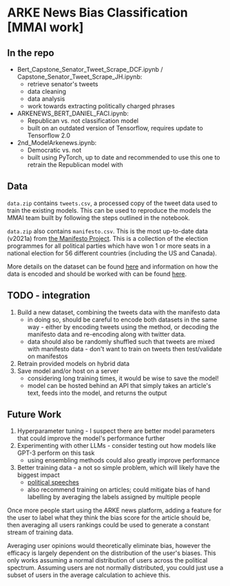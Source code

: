 # ARKE News Bias Classification [MMAI work]

## In the repo

- Bert_Capstone_Senator_Tweet_Scrape_DCF.ipynb / Capstone_Senator_Tweet_Scrape_JH.ipynb:
  - retrieve senator's tweets
  - data cleaning
  - data analysis
  - work towards extracting politically charged phrases
- ARKENEWS_BERT_DANIEL_FACI.ipynb:
  - Republican vs. not classification model
  - built on an outdated version of Tensorflow, requires update to Tensorflow 2.0
- 2nd_ModelArkenews.ipynb:
  - Democratic vs. not
  - built using PyTorch, up to date and recommended to use this one to retrain the Republican model with

## Data

`data.zip` contains `tweets.csv`, a processed copy of the tweet data used to train the existing models. This can be used to reproduce the models the MMAI team built by following the steps outlined in the notebook.

`data.zip` also contains `manifesto.csv`. This is the most up-to-date data (v2021a) from [the Manifesto Project](https://manifesto-project.wzb.eu/datasets). This is a collection of the election programmes for all political parties which have won 1 or more seats in a national election for 56 different countries (including the US and Canada).

More details on the dataset can be found [here](https://manifesto-project.wzb.eu/down/data/2021a/codebooks/codebook_MPDataset_MPDS2021a.pdf) and information on how the data is encoded and should be worked with can be found [here](https://manifesto-project.wzb.eu/information/documents/handbooks).

## TODO - integration

1. Build a new dataset, combining the tweets data with the manifesto data
   - in doing so, should be careful to encode both datasets in the same way - either by encoding tweets using the method, or decoding the manifesto data and re-encoding along with twitter data.
   - data should also be randomly shuffled such that tweets are mixed with manifesto data - don't want to train on tweets then test/validate on manifestos
2. Retrain provided models on hybrid data
3. Save model and/or host on a server
   - considering long training times, it would be wise to save the model!
   - model can be hosted behind an API that simply takes an article's text, feeds into the model, and returns the output

## Future Work

1. Hyperparameter tuning - I suspect there are better model parameters that could improve the model's performance further
2. Experimenting with other LLMs - consider testing out how models like GPT-3 perform on this task
   - using ensembling methods could also greatly improve performance
3. Better training data - a not so simple problem, which will likely have the biggest impact
   - [political speeches](https://justfacts.votesmart.org/)
   - also recommend training on articles; could mitigate bias of hand labelling by averaging the labels assigned by multiple people

Once more people start using the ARKE news platform, adding a feature for the user to label what they think the bias score for the article should be, then averaging all users rankings could be used to generate a constant stream of training data.

Averaging user opinions would theoretically eliminate bias, however the efficacy is largely dependent on the distribution of the user's biases. This only works assuming a normal distribution of users across the political spectrum. Assuming users are not normally distributed, you could just use a subset of users in the average calculation to achieve this.
